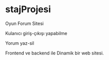 # stajProjesi
 <p>Oyun Forum Sitesi</p> 
 <p>Kulanıcı giriş-çıkışı yapabilme</p>
 <p>Yorum yaz-sil</p>
 <p>Frontend ve backend ile Dinamik bir web sitesi.</p>
